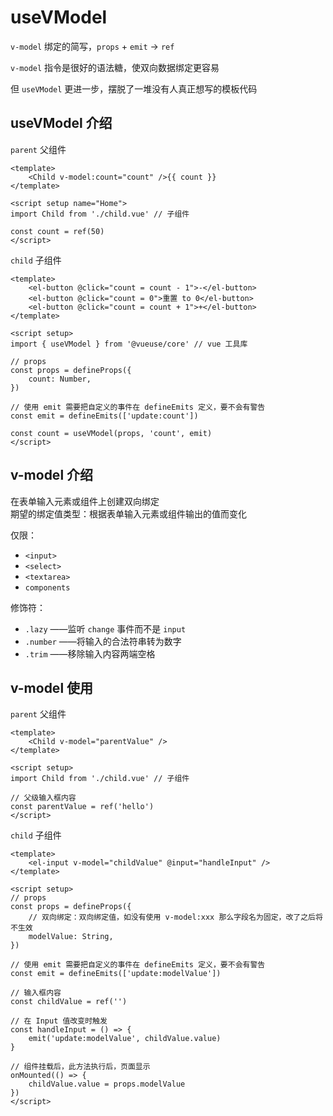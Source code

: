 # useVModel
`v-model` 绑定的简写，`props` + `emit` -> `ref`

`v-model` 指令是很好的语法糖，使双向数据绑定更容易

但 `useVModel` 更进一步，摆脱了一堆没有人真正想写的模板代码

## useVModel 介绍

`parent` 父组件
``` vue
<template>
    <Child v-model:count="count" />{{ count }}
</template>

<script setup name="Home">
import Child from './child.vue' // 子组件

const count = ref(50)
</script>
```

`child` 子组件
``` vue
<template>
	<el-button @click="count = count - 1">-</el-button>
	<el-button @click="count = 0">重置 to 0</el-button>
	<el-button @click="count = count + 1">+</el-button>
</template>

<script setup>
import { useVModel } from '@vueuse/core' // vue 工具库

// props
const props = defineProps({
	count: Number,
})

// 使用 emit 需要把自定义的事件在 defineEmits 定义，要不会有警告
const emit = defineEmits(['update:count'])

const count = useVModel(props, 'count', emit)
</script>
```

## v-model 介绍
在表单输入元素或组件上创建双向绑定<br/>
期望的绑定值类型：根据表单输入元素或组件输出的值而变化

仅限：
- `<input>`
- `<select>`
- `<textarea>`
- `components`

修饰符：
- `.lazy` ——监听 `change` 事件而不是 `input`
- `.number` ——将输入的合法符串转为数字
- `.trim` ——移除输入内容两端空格

## v-model 使用

`parent` 父组件
``` vue
<template>
    <Child v-model="parentValue" />
</template>

<script setup>
import Child from './child.vue' // 子组件

// 父级输入框内容
const parentValue = ref('hello')
</script>
```

`child` 子组件
``` vue
<template>
	<el-input v-model="childValue" @input="handleInput" />
</template>

<script setup>
// props
const props = defineProps({
	// 双向绑定：双向绑定值，如没有使用 v-model:xxx 那么字段名为固定，改了之后将不生效
	modelValue: String,
})

// 使用 emit 需要把自定义的事件在 defineEmits 定义，要不会有警告
const emit = defineEmits(['update:modelValue'])

// 输入框内容
const childValue = ref('')

// 在 Input 值改变时触发
const handleInput = () => {
	emit('update:modelValue', childValue.value)
}

// 组件挂载后，此方法执行后，页面显示
onMounted(() => {
	childValue.value = props.modelValue
})
</script>
```
